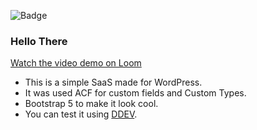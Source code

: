 ![Badge](https://hitscounter.dev/api/hit?url=https%3A%2F%2Fgithub.com%2FZagaz%2Fsaaswp&label=SaaSWP&icon=emoji-sunglasses-fill&color=%23198754)
### Hello There
[Watch the video demo on Loom](https://www.loom.com/share/2cf40d147df740dba4baa2eb85023878)

- This is a simple SaaS made for WordPress.
- It was used ACF for custom fields and Custom Types.
- Bootstrap 5 to make it look cool.
- You can test it using [DDEV](https://ddev.com/ "DDEV").
